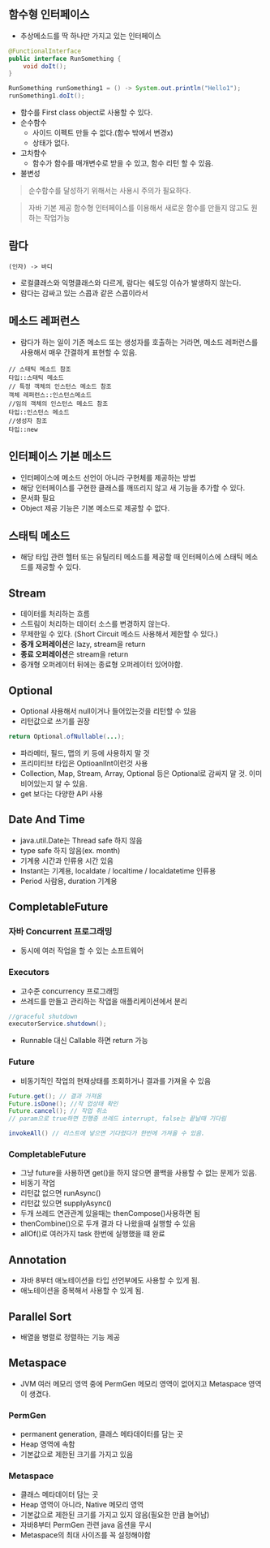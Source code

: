 ## 함수형 인터페이스
- 추상메소드를 딱 하나만 가지고 있는 인터페이스
```java
@FunctionalInterface
public interface RunSomething {
    void doIt();
}

RunSomething runSomething1 = () -> System.out.println("Hello1");
runSomething1.doIt();
```

- 함수를 First class object로 사용할 수 있다.
- 순수함수
  - 사이드 이펙트 만들 수 없다.(함수 밖에서 변경x)
  - 상태가 없다.
- 고차함수
  - 함수가 함수를 매개변수로 받을 수 있고, 함수 리턴 할 수 있음.
- 불변성
> 순수함수를 달성하기 위해서는 사용시 주의가 필요하다.

> 자바 기본 제공 함수형 인터페이스를 이용해서 새로운 함수를 만들지 않고도 원하는 작업가능

## 람다
```
(인자) -> 바디
```
- 로컬클래스와 익명클래스와 다르게,
람다는 쉐도잉 이슈가 발생하지 않는다.
- 람다는 감싸고 있는 스콥과 같은 스콥이라서

## 메소드 레퍼런스
- 람다가 하는 일이 기존 메소드 또는 생성자를 호출하는 거라면, 메소드 레퍼런스를 사용해서 매우 간결하게 표현할 수 있음.
```
// 스태틱 메소드 참조
타입::스태틱 메소드
// 특정 객체의 인스턴스 메소드 참조
객체 레퍼런스::인스턴스메소드
//임의 객체의 인스턴스 메소드 참조
타입::인스턴스 메소드
//생성자 참조
타입::new
```

## 인터페이스 기본 메소드
- 인터페이스에 메소드 선언이 아니라 구현체를 제공하는 방법
- 해당 인터페이스를 구현한 클래스를 깨뜨리지 않고 새 기능을 추가할 수 있다.
- 문서화 필요
- Object 제공 기능은 기본 메소드로 제공할 수 없다.

## 스태틱 메소드
- 해당 타입 관련 헬터 또는 유틸리티 메소드를 제공할 때 인터페이스에 스태틱 메소드를 제공할 수 있다.

## Stream
- 데이터를 처리하는 흐름
- 스트림이 처리하는 데이터 소스를 변경하지 않는다.
- 무제한일 수 있다. (Short Circuit 메소드 사용해서 제한할 수 있다.)
- **중개 오퍼레이션**은 lazy, stream을 return
- **종료 오퍼레이션**은 stream을 return
- 중개형 오퍼레이터 뒤에는 종료형 오퍼레이터 있어야함.

## Optional
- Optional 사용해서 null이거나 들어있는것을 리턴할 수 있음
- 리턴값으로 쓰기를 권장
```java
return Optional.ofNullable(...);
```
- 파라메터, 필드, 맵의 키 등에 사용하지 말 것
- 프리미티브 타입은 OptioanlInt이런것 사용
- Collection, Map, Stream, Array, Optional 등은 Optional로 감싸지 말 것.
이미 비어있는지 알 수 있음.
- get 보다는 다양한 API 사용

## Date And Time
- java.util.Date는 Thread safe 하지 않음
- type safe 하지 않음(ex. month)
- 기계용 시간과 인류용 시간 있음
- Instant는 기계용, localdate / localtime / localdatetime 인류용
- Period 사람용, duration 기계용

## CompletableFuture
### 자바 Concurrent 프로그래밍
-   동시에 여러 작업을 할 수 있는 소프트웨어
### Executors
- 고수준 concurrency 프로그래밍
- 쓰레드를 만들고 관리하는 작업을 애플리케이션에서 분리
```java
//graceful shutdown
executorService.shutdown();
```
- Runnable 대신 Callable 하면 return 가능

### Future
- 비동기적인 작업의 현재상태를 조회하거나 결과를 가져올 수 있음
```java
Future.get(); // 결과 가져옴
Future.isDone(); //작 업상태 확인
Future.cancel(); // 작업 취소
// param으로 true하면 진행중 쓰레드 interrupt, false는 끝날때 기다림
```
```java
invokeAll() // 리스트에 넣으면 기다렸다가 한번에 가져올 수 있음.
```

### CompletableFuture
- 그냥 future을 사용하면 get()을 하지 않으면 콜백을 사용할 수 없는 문제가 있음.
- 비동기 작업
 - 리턴값 없으면 runAsync()
 - 리턴값 있으면 supplyAsync()
- 두개 쓰레드 연관관계 있을때는 thenCompose()사용하면 됨
- thenCombine()으로 두개 결과 다 나왔을때 실행할 수 있음
- allOf()로 여러가지 task 한번에 실행했을 떄 완료

## Annotation
- 자바 8부터 애노테이션을 타입 선언부에도 사용할 수 있게 됨.
- 애노테이션을 중복해서 사용할 수 있게 됨.

## Parallel Sort
- 배열을 병렬로 정렬하는 기능 제공

## Metaspace
- JVM 여러 메모리 영역 중에 PermGen 메모리 영역이 없어지고 Metaspace 영역이 생겼다.
### PermGen
- permanent generation, 클래스 메타데이터를 담는 곳
- Heap 영역에 속함
- 기본값으로 제한된 크기를 가지고 있음
### Metaspace
- 클래스 메타데이터 담는 곳
- Heap 영역이 아니라, Native 메모리 영역
- 기본값으로 제한된 크기를 가지고 있지 않음(필요한 만큼 늘어남)
- 자바8부터 PermGen 관련 java 옵션을 무시
- Metaspace의 최대 사이즈를 꼭 설정해야함